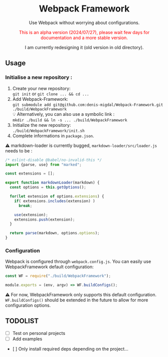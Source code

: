<div align="center">
  <h1>Webpack Framework</h1>

  <p>Use Webpack without worrying about configurations.</p>
  
  <p style="color:red">This is an alpha version (2024/07/27), please wait few days for documentation and a more stable version.</p>
  
  <p>I am currently redesigning it (old version in old directory).</p>
</div>

## Usage

### Initialise a new repository :

1. Create your new repository:<br/>
   `git init` or `git clone ... && cd ...`
2. Add Webpack-Framework:<br/>
   `git submodule add git@github.com:denis-migdal/Webpack-Framework.git ./build/WebpackFramework`<br/>
   💡 Alternatively, you can also use a symbolic link :<br/>
   `mkdir ./build && ln -s ... ./build/WebpackFramework`
3. Initialize the new repository:<br/>
   `./build/WebpackFramework/init.sh`
4. Complete informations in `package.json`.<br/>

⚠ markdown-loader is currently bugged, `markdown-loader/src/loader.js` needs to be :

```javascript
/* eslint-disable @babel/no-invalid-this */
import {parse, use} from "marked";

const extensions = [];

export function markdownLoader(markdown) {
  const options = this.getOptions();

  for(let extension of options.extensions) {
    if( extensions.includes(extension) )
      break;

    use(extension);
    extensions.push(extension);
  }

  return parse(markdown, options.options);
}
```


### Configuration

Webpack is configured through `webpack.config.js`. You can easily use WebpackFramework default configuration:

```javascript
const WF = require("./build/WebpackFramework");

module.exports = (env, argv) => WF.buildConfigs();
```

⚠ For now, WebpackFramework only supports this default configuration. `WF.buildConfigs()` should be extended in the future to allow for more configuration options.

## TODOLIST

- [ ] Test on personal projects
- [ ] Add examples
- [ ] Only install required deps depending on the project...